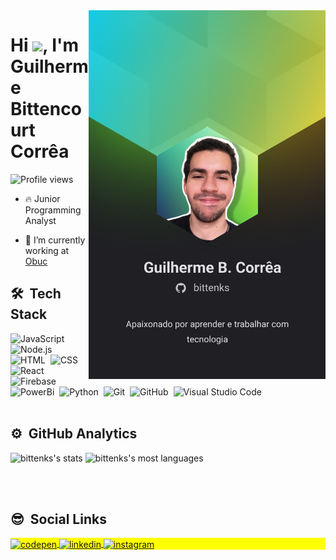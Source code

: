 <img align="right" height="590em" src="https://raw.githubusercontent.com/bittenks/bittenks/4338c63f488b22498b583d11912a3dbcd400f172/Mobile.svg"/>
<h1 align="left">Hi <img src="https://raw.githubusercontent.com/kaueMarques/kaueMarques/master/hi.gif" width="30px">, I'm Guilherme Bittencourt Corrêa</h1>
<p align="left"> <img src="https://komarev.com/ghpvc/?username=bittenks&color=green" alt="Profile views" /> </p>

- 🔥 Junior Programming Analyst

- 🔭 I’m currently working at [Obuc](https://github.com/Obuc)


## 🛠 &nbsp;Tech Stack

![JavaScript](https://img.shields.io/badge/-JavaScript-05122A?style=flat&logo=javascript)&nbsp;
![Node.js](https://img.shields.io/badge/-Node.js-05122A?style=flat&logo=node.js)&nbsp;
![HTML](https://img.shields.io/badge/-HTML-05122A?style=flat&logo=HTML5)&nbsp;
![CSS](https://img.shields.io/badge/-CSS-05122A?style=flat&logo=CSS3&logoColor=1572B6)&nbsp;
![React](https://img.shields.io/badge/-React-05122A?style=flat&logo=react)&nbsp;
![Firebase](https://img.shields.io/badge/-Firebase-05122A?style=flat&logo=firebase)&nbsp;
![PowerBi](https://img.shields.io/badge/-PowerBI-05122A?style=flat&logo=powerbi)&nbsp;
![Python](https://img.shields.io/badge/-Python-05122A?style=flat&logo=python)&nbsp;
![Git](https://img.shields.io/badge/-Git-05122A?style=flat&logo=git)&nbsp;
![GitHub](https://img.shields.io/badge/-GitHub-05122A?style=flat&logo=github)&nbsp;
![Visual Studio Code](https://img.shields.io/badge/-Visual%20Studio%20Code-05122A?style=flat&logo=visual-studio-code&logoColor=007ACC)&nbsp;
<br><br>
## ⚙️ &nbsp;GitHub Analytics

<p align="left">
<img width="230em" src="https://github-readme-stats.vercel.app/api?username=bittenks&show_icons=true&theme=vision-friendly-dark" alt="bittenks's stats"/>
<img width="230em" src="https://github-readme-stats.vercel.app/api/top-langs/?username=bittenks&layout=compact&theme=vision-friendly-dark" alt="bittenks's most languages"/>
</p>

<br><br>

## 😎 &nbsp;Social Links

<p align="left" style="background:yellow">
<a href="https://codepen.io/bittenks" target="_blank">
  <img align="center" src="https://img.shields.io/badge/-bittenks-05122A?style=flat&logo=codepen" alt="codepen"/>
</a>
<a href="https://br.linkedin.com/in/guilherme-corr%C3%AAa-bittenks" target="_blank">
  <img align="center" src="https://img.shields.io/badge/-bittenks-05122A?style=flat&logo=linkedin" alt="linkedin"/>
</a>
<a href="https://instagram.com/bittenks_" target="_blank">
 <img align="center" src="https://img.shields.io/badge/-bittenks-05122A?style=flat&logo=instagram" alt="instagram"/>
</a>
</p>
</div>
